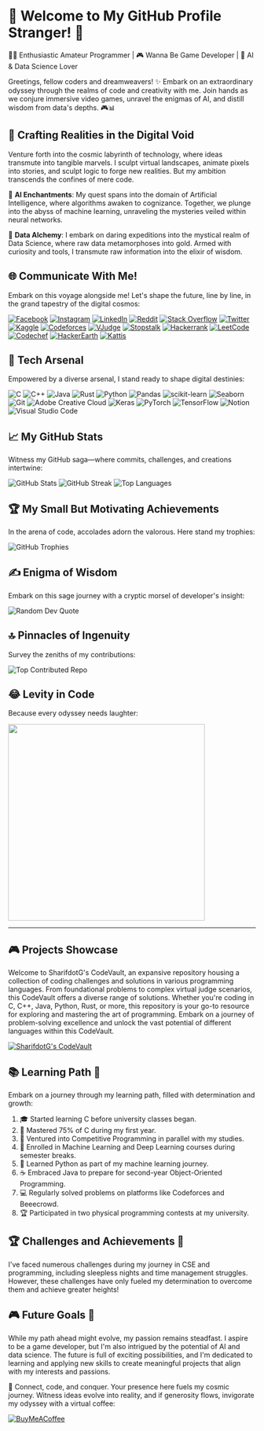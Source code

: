 # 🚀 Welcome to My GitHub Profile Stranger! 🌌

👨‍💻 Enthusiastic Amateur Programmer | 🎮 Wanna Be Game Developer | 🤖 AI & Data Science Lover

Greetings, fellow coders and dreamweavers! ✨ Embark on an extraordinary odyssey through the realms of code and creativity with me. Join hands as we conjure immersive video games, unravel the enigmas of AI, and distill wisdom from data's depths. 🎮📊

## 🌠 Crafting Realities in the Digital Void

Venture forth into the cosmic labyrinth of technology, where ideas transmute into tangible marvels. I sculpt virtual landscapes, animate pixels into stories, and sculpt logic to forge new realities. But my ambition transcends the confines of mere code.

🧠 **AI Enchantments**: My quest spans into the domain of Artificial Intelligence, where algorithms awaken to cognizance. Together, we plunge into the abyss of machine learning, unraveling the mysteries veiled within neural networks.

🤝 **Data Alchemy**: I embark on daring expeditions into the mystical realm of Data Science, where raw data metamorphoses into gold. Armed with curiosity and tools, I transmute raw information into the elixir of wisdom.

## 🌐 Communicate With Me!

Embark on this voyage alongside me! Let's shape the future, line by line, in the grand tapestry of the digital cosmos:

[![Facebook](https://img.shields.io/badge/Facebook-%231877F2.svg?logo=Facebook&logoColor=white)](https://facebook.com/SharifdotG) [![Instagram](https://img.shields.io/badge/Instagram-%23E4405F.svg?logo=Instagram&logoColor=white)](https://instagram.com/sharifdotg) [![LinkedIn](https://img.shields.io/badge/LinkedIn-%230077B5.svg?logo=linkedin&logoColor=white)](https://linkedin.com/in/sharifdotg) [![Reddit](https://img.shields.io/badge/Reddit-%23FF4500.svg?logo=Reddit&logoColor=white)](https://reddit.com/user/SharifdotG) [![Stack Overflow](https://img.shields.io/badge/-Stackoverflow-FE7A16?logo=stack-overflow&logoColor=white)](https://stackoverflow.com/users/22041127) [![Twitter](https://img.shields.io/badge/Twitter-%231DA1F2.svg?logo=Twitter&logoColor=white)](https://twitter.com/SharifdotG) [![Kaggle](https://img.shields.io/badge/Kaggle-%2320BEFF.svg?logo=kaggle&logoColor=white)](https://www.kaggle.com/sharifdotg) [![Codeforces](https://img.shields.io/badge/Codeforces-%23161616.svg?logo=codeforces&logoColor=white)](https://codeforces.com/profile/SharifdotG) [![VJudge](https://img.shields.io/badge/VJudge-%23000000.svg?logo=V&logoColor=white)](https://vjudge.net/user/SharifdotG) [![Stopstalk](https://img.shields.io/badge/Stopstalk-%23333333.svg?logo=stopstalk&logoColor=white)](https://www.stopstalk.com/user/profile/SharifdotG) [![Hackerrank](https://img.shields.io/badge/Hackerrank-%232EC866.svg?logo=hackerrank&logoColor=white)](https://www.hackerrank.com/SharifdotG) [![LeetCode](https://img.shields.io/badge/LeetCode-%23FFA116.svg?logo=leetcode&logoColor=white)](https://leetcode.com/SharifdotG/) [![Codechef](https://img.shields.io/badge/Codechef-%235B4638.svg?logo=codechef&logoColor=white)](https://www.codechef.com/users/sharifdotg) [![HackerEarth](https://img.shields.io/badge/HackerEarth-%232C3454.svg?logo=hackerearth&logoColor=white)](https://www.hackerearth.com/@SharifdotG) [![Kattis](https://img.shields.io/badge/Kattis-%234F648D.svg?logo=kattis&logoColor=white)](https://open.kattis.com/users/sharifdotg)

## 💼 Tech Arsenal

Empowered by a diverse arsenal, I stand ready to shape digital destinies:

![C](https://img.shields.io/badge/c-%2300599C.svg?style=for-the-badge&logo=c&logoColor=white) ![C++](https://img.shields.io/badge/c++-%2300599C.svg?style=for-the-badge&logo=c%2B%2B&logoColor=white) ![Java](https://img.shields.io/badge/java-%23ED8B00.svg?style=for-the-badge&logo=java&logoColor=white) ![Rust](https://img.shields.io/badge/rust-%23000000.svg?style=for-the-badge&logo=rust&logoColor=white) ![Python](https://img.shields.io/badge/python-3670A0?style=for-the-badge&logo=python&logoColor=ffdd54) ![Pandas](https://img.shields.io/badge/pandas-%23150458.svg?style=for-the-badge&logo=pandas&logoColor=white) ![scikit-learn](https://img.shields.io/badge/scikit--learn-%23F7931E.svg?style=for-the-badge&logo=scikit-learn&logoColor=white) ![Seaborn](https://img.shields.io/badge/seaborn-%2326799E.svg?style=for-the-badge&logo=seaborn&logoColor=white) ![Git](https://img.shields.io/badge/git-%23F05032.svg?style=for-the-badge&logo=git&logoColor=white) ![Adobe Creative Cloud](https://img.shields.io/badge/adobe%20creative%20cloud-%23FF0000.svg?style=for-the-badge&logo=adobe%20creative%20cloud&logoColor=white) ![Keras](https://img.shields.io/badge/Keras-%23D00000.svg?style=for-the-badge&logo=Keras&logoColor=white) ![PyTorch](https://img.shields.io/badge/PyTorch-%23EE4C2C.svg?style=for-the-badge&logo=PyTorch&logoColor=white) ![TensorFlow](https://img.shields.io/badge/TensorFlow-%23FF6F00.svg?style=for-the-badge&logo=TensorFlow&logoColor=white) ![Notion](https://img.shields.io/badge/Notion-%23000000.svg?style=for-the-badge&logo=notion&logoColor=white) ![Visual Studio Code](https://img.shields.io/badge/VSCode-%23007ACC.svg?style=for-the-badge&logo=visual-studio-code&logoColor=white)

## 📈 My GitHub Stats

Witness my GitHub saga—where commits, challenges, and creations intertwine:

![GitHub Stats](https://github-readme-stats.vercel.app/api?username=SharifdotG&theme=onedark&hide_border=false&include_all_commits=false&count_private=true)
![GitHub Streak](https://github-readme-streak-stats.herokuapp.com/?user=SharifdotG&theme=onedark&hide_border=false)
![Top Languages](https://github-readme-stats.vercel.app/api/top-langs/?username=SharifdotG&theme=onedark&hide_border=false&layout=compact)

## 🏆 My Small But Motivating Achievements

In the arena of code, accolades adorn the valorous. Here stand my trophies:

![GitHub Trophies](https://github-profile-trophy.vercel.app/?username=SharifdotG&theme=onedark&no-frame=false&no-bg=false&margin-w=4)

## ✍️ Enigma of Wisdom

Embark on this sage journey with a cryptic morsel of developer's insight:

![Random Dev Quote](https://quotes-github-readme.vercel.app/api?type=vertical&theme=gruvbox)

## 🔝 Pinnacles of Ingenuity

Survey the zeniths of my contributions:

![Top Contributed Repo](https://github-contributor-stats.vercel.app/api?username=SharifdotG&limit=5&theme=onedark&combine_all_yearly_contributions=true)

## 😂 Levity in Code

Because every odyssey needs laughter:

<img src='https://randommeme-five.vercel.app/' style="height: 400px;"/>

---

## 🎮 Projects Showcase

Welcome to SharifdotG's CodeVault, an expansive repository housing a collection of coding challenges and solutions in various programming languages. From foundational problems to complex virtual judge scenarios, this CodeVault offers a diverse range of solutions. Whether you're coding in C, C++, Java, Python, Rust, or more, this repository is your go-to resource for exploring and mastering the art of programming. Embark on a journey of problem-solving excellence and unlock the vast potential of different languages within this CodeVault.

[![SharifdotG's CodeVault](https://github-readme-stats.vercel.app/api/pin/?username=SharifdotG&repo=SharifdotG-s-CodeVault&theme=onedark)](https://github.com/SharifdotG/SharifdotG-s-CodeVault)

## 📚 Learning Path 🌱

Embark on a journey through my learning path, filled with determination and growth:

1. 🎓 Started learning C before university classes began.
2. 📖 Mastered 75% of C during my first year.
3. 🚀 Ventured into Competitive Programming in parallel with my studies.
4. 🤖 Enrolled in Machine Learning and Deep Learning courses during semester breaks.
5. 🐍 Learned Python as part of my machine learning journey.
6. ☕ Embraced Java to prepare for second-year Object-Oriented Programming.
7. 💻 Regularly solved problems on platforms like Codeforces and Beeecrowd.
8. 🏆 Participated in two physical programming contests at my university.

## 🏆 Challenges and Achievements 🌟

I've faced numerous challenges during my journey in CSE and programming, including sleepless nights and time management struggles. However, these challenges have only fueled my determination to overcome them and achieve greater heights!

## 🎮 Future Goals 🚀

While my path ahead might evolve, my passion remains steadfast. I aspire to be a game developer, but I'm also intrigued by the potential of AI and data science. The future is full of exciting possibilities, and I'm dedicated to learning and applying new skills to create meaningful projects that align with my interests and passions.

🔗 Connect, code, and conquer. Your presence here fuels my cosmic journey. Witness ideas evolve into reality, and if generosity flows, invigorate my odyssey with a virtual coffee:

[![BuyMeACoffee](https://img.shields.io/badge/Buy%20Me%20a%20Coffee-ffdd00?style=for-the-badge&logo=buy-me-a-coffee&logoColor=black)](https://buymeacoffee.com/SharifdotG)
